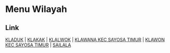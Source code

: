 # Menu Wilayah

## Link

[KLADUK](https://github.com/gigit-pemilu/pemilu-2024-96-papua-barat-daya/tree/main/pileg-dpr/hitung-suara/sub/96-papua-barat-daya/sub/01-sorong/sub/55-sayosa-timur/sub/2003-kladuk)
 | 
[KLAKAK](https://github.com/gigit-pemilu/pemilu-2024-96-papua-barat-daya/tree/main/pileg-dpr/hitung-suara/sub/96-papua-barat-daya/sub/01-sorong/sub/55-sayosa-timur/sub/2005-klakak)
 | 
[KLALWOK](https://github.com/gigit-pemilu/pemilu-2024-96-papua-barat-daya/tree/main/pileg-dpr/hitung-suara/sub/96-papua-barat-daya/sub/01-sorong/sub/55-sayosa-timur/sub/2006-klalwok)
 | 
[KLAWANA KEC SAYOSA TIMUR](https://github.com/gigit-pemilu/pemilu-2024-96-papua-barat-daya/tree/main/pileg-dpr/hitung-suara/sub/96-papua-barat-daya/sub/01-sorong/sub/55-sayosa-timur/sub/2002-klawana-kec-sayosa-timur)
 | 
[KLAWON KEC SAYOSA TIMUR](https://github.com/gigit-pemilu/pemilu-2024-96-papua-barat-daya/tree/main/pileg-dpr/hitung-suara/sub/96-papua-barat-daya/sub/01-sorong/sub/55-sayosa-timur/sub/2004-klawon-kec-sayosa-timur)
 | 
[SAILALA](https://github.com/gigit-pemilu/pemilu-2024-96-papua-barat-daya/tree/main/pileg-dpr/hitung-suara/sub/96-papua-barat-daya/sub/01-sorong/sub/55-sayosa-timur/sub/2001-sailala)

